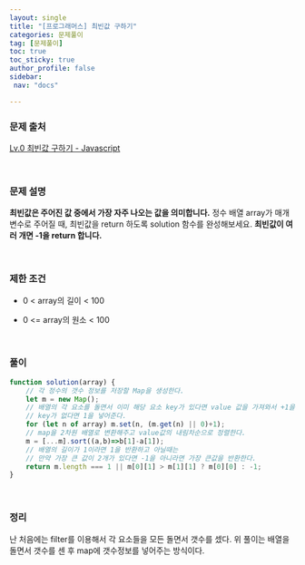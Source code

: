 ```yaml
---
layout: single
title: "[프로그래머스] 최빈값 구하기"
categories: 문제풀이
tag: [문제풀이]
toc: true
toc_sticky: true
author_profile: false
sidebar:
 nav: "docs"

---
```


### 문제 출처

[Lv.0 최빈값 구하기 - Javascript](https://school.programmers.co.kr/learn/courses/30/lessons/120812)

<br>

### 문제 설명

**최빈값은 주어진 값 중에서 가장 자주 나오는 값을 의미합니다.** 정수 배열 array가 매개변수로 주어질 때, 최빈값을 return 하도록 solution 함수를 완성해보세요. **최빈값이 여러 개면 -1을 return 합니다.** 

<br>

### 제한 조건

- 0 < array의 길이 < 100

- 0 <= array의 원소 < 100

<br>

### 풀이

```js
function solution(array) {
    // 각 정수의 갯수 정보를 저장할 Map을 생성한다.
    let m = new Map();
    // 배열의 각 요소를 돌면서 이미 해당 요소 key가 있다면 value 값을 가져와서 +1을 하고
    // key가 없다면 1을 넣어준다.
    for (let n of array) m.set(n, (m.get(n) || 0)+1);        
    // map을 2차원 배열로 변환해주고 value값의 내림차순으로 정렬한다.
    m = [...m].sort((a,b)=>b[1]-a[1]);
    // 배열의 길이가 1이라면 1을 반환하고 아닐때는 
    // 만약 가장 큰 값이 2개가 있다면 -1을 아니라면 가장 큰값을 반환한다.
    return m.length === 1 || m[0][1] > m[1][1] ? m[0][0] : -1;
}
```

<br>

### 정리

난 처음에는 filter를 이용해서 각 요소들을 모든 돌면서 갯수를 셌다. 위 풀이는 배열을 돌면서 갯수를 센 후 map에 갯수정보를 넣어주는 방식이다. 
